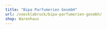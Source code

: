 ```yaml
---
title: "Bipa Parfumerien GesmbH"
url: /voecklabruck/bipa-parfumerien-gesmbh/
shop: Warenhaus
---
```


